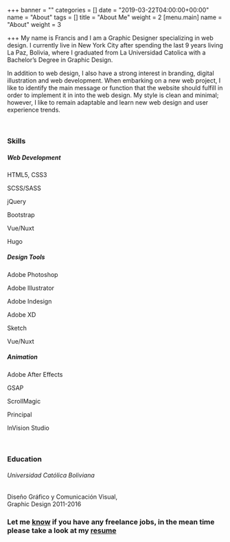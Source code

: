 +++
banner = ""
categories = []
date = "2019-03-22T04:00:00+00:00"
name = "About"
tags = []
title = "About Me"
weight = 2
[menu.main]
name = "About"
weight = 3

+++
My name is Francis and I am a Graphic Designer specializing in web design. I currently live in New York City after spending the last 9 years living La Paz, Bolivia, where I graduated from La Universidad Catolica with a Bachelor’s Degree in Graphic Design.

In addition to web design, I also have a strong interest in branding, digital illustration and web development. When embarking on a new web project, I like to identify the main message or function that the website should fulfill in order to implement it in into the web design. My style is clean and minimal; however, I like to remain adaptable and learn new web design and user experience trends.

<br>

<div class="row">
<div class="col">
<h3 class="mb-3">Skills</h3>
<div class="row">
<div class="col-12 col-sm-4">
<h5 class="font-weight-bold mb-3">Web Development</h5>
<p>HTML5, CSS3</p>
<p>SCSS/SASS</p>
<p>jQuery</p>
<p>Bootstrap</p>
<p>Vue/Nuxt</p>
<p>Hugo</p>
</div>
<div class="col-12 col-sm-4">
<h5 class="font-weight-bold mb-3">Design Tools</h5>
<p>Adobe Photoshop</p>
<p>Adobe Illustrator</p>
<p>Adobe Indesign</p>
<p>Adobe XD</p>
<p>Sketch</p>
<p>Vue/Nuxt</p>
</div>
<div class="col-12 col-sm-4">
<h5 class="font-weight-bold mb-3">Animation</h5>
<p>Adobe After Effects </p>
<p>GSAP</p>
<p>ScrollMagic</p>
<p>Principal</p>
<p>InVision Studio</p>
</div>
</div>
</div>
</div>

<br>

<div class="row">
<div class="col">
<h3 class="mb-3">Education</h3>
<h6 class="font-weight-bold">Universidad Católica Boliviana</h6>
<p>Diseño Gráfico y Comunicación Visual,<br>Graphic Design 2011-2016</p>
</div>
</div>

### Let me [know](mailto:fldriscoll@gmail.com?Subject=Hello%2C%20is%20it%20me%20you%27re%20looking%20for%3F) if you have any freelance jobs, in the mean time please take a look at my [resume](http://localhost:1313/)